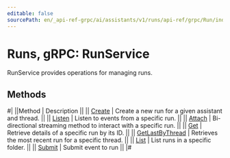 ```yaml
---
editable: false
sourcePath: en/_api-ref-grpc/ai/assistants/v1/runs/api-ref/grpc/Run/index.md
---
```


# Runs, gRPC: RunService

RunService provides operations for managing runs.

## Methods

#|
||Method | Description ||
|| [Create](create.md) | Create a new run for a given assistant and thread. ||
|| [Listen](listen.md) | Listen to events from a specific run. ||
|| [Attach](attach.md) | Bi-directional streaming method to interact with a specific run. ||
|| [Get](get.md) | Retrieve details of a specific run by its ID. ||
|| [GetLastByThread](getLastByThread.md) | Retrieves the most recent run for a specific thread. ||
|| [List](list.md) | List runs in a specific folder. ||
|| [Submit](submit.md) | Submit event to run ||
|#
